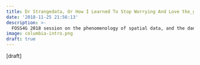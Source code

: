 ```yaml
---
title: Dr Strangedata, Or How I Learned To Stop Worrying And Love the_geom
date: '2018-11-25 21:56:13'
description: >-
  FOSS4G 2018 session on the phenomenology of spatial data, and the dangers of user input.
image: columbia-intro.png
draft: true
---
```

\[draft\]